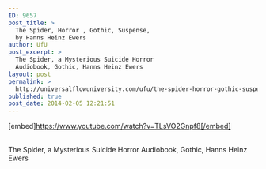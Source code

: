 ```yaml
---
ID: 9657
post_title: >
  The Spider, Horror , Gothic, Suspense,
  by Hanns Heinz Ewers
author: UfU
post_excerpt: >
  The Spider, a Mysterious Suicide Horror
  Audiobook, Gothic, Hanns Heinz Ewers
layout: post
permalink: >
  http://universalflowuniversity.com/ufu/the-spider-horror-gothic-suspense-by-hanns-heinz-ewers/
published: true
post_date: 2014-02-05 12:21:51
---
```

[embed]https://www.youtube.com/watch?v=TLsVO2Gnpf8[/embed]</br></br>
<p>The Spider, a Mysterious Suicide Horror Audiobook, Gothic, Hanns Heinz Ewers </p>